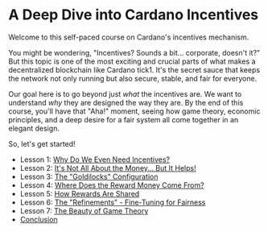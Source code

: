 # **A Deep Dive into Cardano Incentives**

Welcome to this self-paced course on Cardano's incentives mechanism.

You might be wondering, "Incentives? Sounds a bit... corporate, doesn't it?" But this topic is one of the most exciting and crucial parts of what makes a decentralized blockchain like Cardano tick1. It's the secret sauce that keeps the network not only running but also secure, stable, and fair for everyone.

Our goal here is to go beyond just *what* the incentives are. We want to understand *why* they are designed the way they are. By the end of this course, you'll have that "Aha!" moment, seeing how game theory, economic principles, and a deep desire for a fair system all come together in an elegant design.

So, let's get started!

- Lesson 1: [Why Do We Even Need Incentives?](lessons/lesson-1.md)
- Lesson 2: [It's Not All About the Money... But It Helps!](lessons/lesson-2.md)
- Lesson 3: [The "Goldilocks" Configuration](lessons/lesson-3.md)
- Lesson 4: [Where Does the Reward Money Come From?](lessons/lesson-4.md)
- Lesson 5: [How Rewards Are Shared](lessons/lesson-5.md)
- Lesson 6: [The "Refinements" \- Fine-Tuning for Fairness](lessons/lesson-6.md)
- Lesson 7: [The Beauty of Game Theory](lessons/lesson-7.md)
- [Conclusion](lessons/Conclusion.md)
